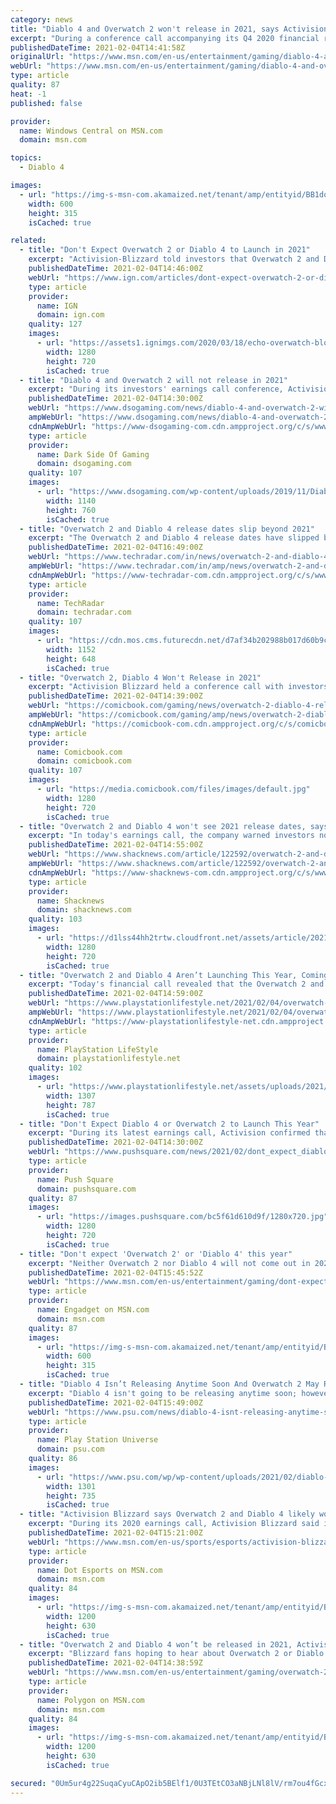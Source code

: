 ```yaml
---
category: news
title: "Diablo 4 and Overwatch 2 won't release in 2021, says Activision"
excerpt: "During a conference call accompanying its Q4 2020 financial results, Activision Blizzard confirmed that Diablo 4 and Overwatch 2 won't release in 2021. These games were first revealed back at BlizzCon ..."
publishedDateTime: 2021-02-04T14:41:58Z
originalUrl: "https://www.msn.com/en-us/entertainment/gaming/diablo-4-and-overwatch-2-wont-release-in-2021-says-activision/ar-BB1doQrs"
webUrl: "https://www.msn.com/en-us/entertainment/gaming/diablo-4-and-overwatch-2-wont-release-in-2021-says-activision/ar-BB1doQrs"
type: article
quality: 87
heat: -1
published: false

provider:
  name: Windows Central on MSN.com
  domain: msn.com

topics:
  - Diablo 4

images:
  - url: "https://img-s-msn-com.akamaized.net/tenant/amp/entityid/BB1doWAL.img?h=315&w=600&m=6&q=60&o=t&l=f&f=jpg"
    width: 600
    height: 315
    isCached: true

related:
  - title: "Don't Expect Overwatch 2 or Diablo 4 to Launch in 2021"
    excerpt: "Activision-Blizzard told investors that Overwatch 2 and Diablo 4's launches are not expected to happen in 2021."
    publishedDateTime: 2021-02-04T14:46:00Z
    webUrl: "https://www.ign.com/articles/dont-expect-overwatch-2-or-diablo-4-to-launch-in-2021"
    type: article
    provider:
      name: IGN
      domain: ign.com
    quality: 127
    images:
      - url: "https://assets1.ignimgs.com/2020/03/18/echo-overwatch-blog-2-1584548358714.jpg?width=1280"
        width: 1280
        height: 720
        isCached: true
  - title: "Diablo 4 and Overwatch 2 will not release in 2021"
    excerpt: "During its investors' earnings call conference, Activision revealed that both Diablo 4 and Overwatch 2 will not come out in 2021."
    publishedDateTime: 2021-02-04T14:30:00Z
    webUrl: "https://www.dsogaming.com/news/diablo-4-and-overwatch-2-will-not-release-in-2021/"
    ampWebUrl: "https://www.dsogaming.com/news/diablo-4-and-overwatch-2-will-not-release-in-2021/amp/"
    cdnAmpWebUrl: "https://www-dsogaming-com.cdn.ampproject.org/c/s/www.dsogaming.com/news/diablo-4-and-overwatch-2-will-not-release-in-2021/amp/"
    type: article
    provider:
      name: Dark Side Of Gaming
      domain: dsogaming.com
    quality: 107
    images:
      - url: "https://www.dsogaming.com/wp-content/uploads/2019/11/Diablo-4-Lilith.jpg"
        width: 1140
        height: 760
        isCached: true
  - title: "Overwatch 2 and Diablo 4 release dates slip beyond 2021"
    excerpt: "The Overwatch 2 and Diablo 4 release dates have slipped beyond 2021, according to Activision Blizzard in its earnings call for the latest quarter. The game publisher had an otherwise strong quarterly ..."
    publishedDateTime: 2021-02-04T16:49:00Z
    webUrl: "https://www.techradar.com/in/news/overwatch-2-and-diablo-4-release-dates-slip-beyond-2021"
    ampWebUrl: "https://www.techradar.com/in/amp/news/overwatch-2-and-diablo-4-release-dates-slip-beyond-2021"
    cdnAmpWebUrl: "https://www-techradar-com.cdn.ampproject.org/c/s/www.techradar.com/in/amp/news/overwatch-2-and-diablo-4-release-dates-slip-beyond-2021"
    type: article
    provider:
      name: TechRadar
      domain: techradar.com
    quality: 107
    images:
      - url: "https://cdn.mos.cms.futurecdn.net/d7af34b202988b017d60b9c4bae774b8-1200-80.jpg"
        width: 1152
        height: 648
        isCached: true
  - title: "Overwatch 2, Diablo 4 Won't Release in 2021"
    excerpt: "Activision Blizzard held a conference call with investors on Thursday where it confirmed that neither Overwatch 2 nor Diablo IV, two of the company’s more anticipated games, will be releasing in 2021."
    publishedDateTime: 2021-02-04T14:39:00Z
    webUrl: "https://comicbook.com/gaming/news/overwatch-2-diablo-4-release-window-not-in-2021/"
    ampWebUrl: "https://comicbook.com/gaming/amp/news/overwatch-2-diablo-4-release-window-not-in-2021/"
    cdnAmpWebUrl: "https://comicbook-com.cdn.ampproject.org/c/s/comicbook.com/gaming/amp/news/overwatch-2-diablo-4-release-window-not-in-2021/"
    type: article
    provider:
      name: Comicbook.com
      domain: comicbook.com
    quality: 107
    images:
      - url: "https://media.comicbook.com/files/images/default.jpg"
        width: 1280
        height: 720
        isCached: true
  - title: "Overwatch 2 and Diablo 4 won't see 2021 release dates, says Activision Blizzard"
    excerpt: "In today's earnings call, the company warned investors not to expect a release this year from its tentpole franchises."
    publishedDateTime: 2021-02-04T14:55:00Z
    webUrl: "https://www.shacknews.com/article/122592/overwatch-2-and-diablo-4-wont-see-2021-release-dates-says-activision-blizzard"
    ampWebUrl: "https://www.shacknews.com/article/122592/overwatch-2-and-diablo-4-wont-see-2021-release-dates-says-activision-blizzard?amphtml=1"
    cdnAmpWebUrl: "https://www-shacknews-com.cdn.ampproject.org/c/s/www.shacknews.com/article/122592/overwatch-2-and-diablo-4-wont-see-2021-release-dates-says-activision-blizzard?amphtml=1"
    type: article
    provider:
      name: Shacknews
      domain: shacknews.com
    quality: 103
    images:
      - url: "https://d1lss44hh2trtw.cloudfront.net/assets/article/2021/02/04/overwatch-2-diablo-4-no-2021-release-date_feature.jpg"
        width: 1280
        height: 720
        isCached: true
  - title: "Overwatch 2 and Diablo 4 Aren’t Launching This Year, Coming 2022 at the Earliest"
    excerpt: "Today's financial call revealed that the Overwatch 2 and Diablo 4 release date won't happen until 2022 at the earliest."
    publishedDateTime: 2021-02-04T14:59:00Z
    webUrl: "https://www.playstationlifestyle.net/2021/02/04/overwatch-2-diablo-4-release-date-2022/"
    ampWebUrl: "https://www.playstationlifestyle.net/2021/02/04/overwatch-2-diablo-4-release-date-2022/amp/"
    cdnAmpWebUrl: "https://www-playstationlifestyle-net.cdn.ampproject.org/c/s/www.playstationlifestyle.net/2021/02/04/overwatch-2-diablo-4-release-date-2022/amp/"
    type: article
    provider:
      name: PlayStation LifeStyle
      domain: playstationlifestyle.net
    quality: 102
    images:
      - url: "https://www.playstationlifestyle.net/assets/uploads/2021/02/Overwatch-2-diablo-4-release-date-2022.jpg"
        width: 1307
        height: 787
        isCached: true
  - title: "Don't Expect Diablo 4 or Overwatch 2 to Launch This Year"
    excerpt: "During its latest earnings call, Activision confirmed that neither Diablo 4 nor Overwatch 2 will launch this year. The two titles were originally announced back at BlizzCon 2019 and have been ..."
    publishedDateTime: 2021-02-04T14:30:00Z
    webUrl: "https://www.pushsquare.com/news/2021/02/dont_expect_diablo_4_or_overwatch_2_to_launch_this_year"
    type: article
    provider:
      name: Push Square
      domain: pushsquare.com
    quality: 87
    images:
      - url: "https://images.pushsquare.com/bc5f61d610d9f/1280x720.jpg"
        width: 1280
        height: 720
        isCached: true
  - title: "Don't expect 'Overwatch 2' or 'Diablo 4' this year"
    excerpt: "Neither Overwatch 2 nor Diablo 4 will not come out in 2021, according to publisher Activision Blizzard. Executives shared the information during the company’s Q4 2020 earnings call, and they didn’t ..."
    publishedDateTime: 2021-02-04T15:45:52Z
    webUrl: "https://www.msn.com/en-us/entertainment/gaming/dont-expect-overwatch-2-or-diablo-4-this-year/ar-BB1doT2A"
    type: article
    provider:
      name: Engadget on MSN.com
      domain: msn.com
    quality: 87
    images:
      - url: "https://img-s-msn-com.akamaized.net/tenant/amp/entityid/BB1doNz6.img?h=315&w=600&m=6&q=60&o=t&l=f&f=jpg"
        width: 600
        height: 315
        isCached: true
  - title: "Diablo 4 Isn’t Releasing Anytime Soon And Overwatch 2 May Release In 2022"
    excerpt: "Diablo 4 isn't going to be releasing anytime soon; however, Activision may have hinted that Overwatch 2 could release in 2022."
    publishedDateTime: 2021-02-04T15:49:00Z
    webUrl: "https://www.psu.com/news/diablo-4-isnt-releasing-anytime-soon-and-overwatch-2-may-release-in-2022/"
    type: article
    provider:
      name: Play Station Universe
      domain: psu.com
    quality: 86
    images:
      - url: "https://www.psu.com/wp/wp-content/uploads/2021/02/diablo-4-isnt-releasing-anytime-soon-and-overwatch-2-may-release-in-2022.jpg"
        width: 1301
        height: 735
        isCached: true
  - title: "Activision Blizzard says Overwatch 2 and Diablo 4 likely won’t launch in 2021"
    excerpt: "During its 2020 earnings call, Activision Blizzard said it doesn’t expect Overwatch 2 or Diablo 4 to launch at any point during 2021. A new Call of Duty title will be released this year in Q4 as the ..."
    publishedDateTime: 2021-02-04T15:21:00Z
    webUrl: "https://www.msn.com/en-us/sports/esports/activision-blizzard-says-overwatch-2-and-diablo-4-likely-won-e2-80-99t-launch-in-2021/ar-BB1doNqH"
    type: article
    provider:
      name: Dot Esports on MSN.com
      domain: msn.com
    quality: 84
    images:
      - url: "https://img-s-msn-com.akamaized.net/tenant/amp/entityid/BB1doQJa.img?h=630&w=1200&m=6&q=60&o=t&l=f&f=jpg&x=356&y=394"
        width: 1200
        height: 630
        isCached: true
  - title: "Overwatch 2 and Diablo 4 won’t be released in 2021, Activision Blizzard says"
    excerpt: "Blizzard fans hoping to hear about Overwatch 2 or Diablo 4 release dates at Blizzard’s upcoming BlizzConline 2021 will want to temper their expectations. Publisher Activision Blizzard said in an ..."
    publishedDateTime: 2021-02-04T14:38:59Z
    webUrl: "https://www.msn.com/en-us/entertainment/gaming/overwatch-2-and-diablo-4-won-e2-80-99t-be-released-in-2021-activision-blizzard-says/ar-BB1doGzZ"
    type: article
    provider:
      name: Polygon on MSN.com
      domain: msn.com
    quality: 84
    images:
      - url: "https://img-s-msn-com.akamaized.net/tenant/amp/entityid/BB1doNhE.img?h=630&w=1200&m=6&q=60&o=t&l=f&f=jpg&x=1020&y=567"
        width: 1200
        height: 630
        isCached: true

secured: "0Um5ur4g22SuqaCyuCApO2ib5BElf1/0U3TEtCO3aNBjLNl8lV/rm7ou4fGcxiyy6cSDyR1ZQrJ13AIGZNO+DUWKY1B0xF5E4R4QTyowsluZV0nnStWEgF3KRYge762AEtfOf7iA6bInMifNjcBHQnyiP8FNvTfCkXwsIFVPEoqXHLjQA1yGUuULo6drCwvuJ1TizPeo+sn0h5e9GDw4t9VbUSpPdOOgZJBVospafCxvD0quzy0GhSwpp7KdRNa1AV8fo+JWt5LIXO/LL544/1BgkAbl4ZZXfUrGwFDk5zSX/2OU0TAbnimZ+U2zPm8qr0kXblLfMWJLaRVGLreoPMuuWif2Pj+OkYhjueris6c=;pv72CqSCGCEellGtGDYMNg=="
---
```


